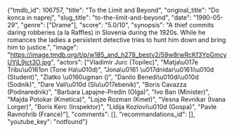 {"tmdb_id": 106757, "title": "To the Limit and Beyond", "original_title": "Do konca in naprej", "slug_title": "to-the-limit-and-beyond", "date": "1990-05-29", "genre": ["Drame"], "score": "5.0/10", "synopsis": "A thief commits daring robberies (a la Raffles) in Slovenia during the 1920s. While he romances the ladies a persistent detective tries to hunt him down and bring him to justice.", "image": "https://image.tmdb.org/t/p/w185_and_h278_bestv2/59w8rwRcKf3YpGmcyUYjL9jct3O.jpg", "actors": ["Vladimir Jurc (Topilec)", "Matja\u017e Tribu\u0161on (Tone Ha\u010d)", "Jona\u0161 \u017dnidar\u0161i\u010d (Student)", "Zlatko \u0160ugman ()", "Danilo Benedi\u010di\u010d (Sodnik)", "Dare Vali\u010d (Slu\u017ebenik)", "Boris Cavazza (Podnarednik)", "Barbara Lapajne-Predin (Olga)", "Ivo Ban (Minister)", "Majda Potokar (Kmetica)", "Lojze Rozman (Kmet)", "Vesna Revnikar (Ivana Lorger)", "Boris Kerc (Inspektor)", "Lidija Kozlovi\u010d (Gospa)", "Pavle Ravnohrib (France)"], "comments": [], "recommandations_id": [], "youtube_key": "notfound"}